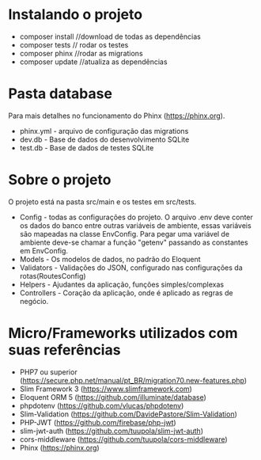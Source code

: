 # Instalando o projeto
- composer install //download de todas as dependências
- composer tests // rodar os testes
- composer phinx //rodar as migrations
- composer update //atualiza as dependências

# Pasta database
Para mais detalhes no funcionamento do Phinx (https://phinx.org).
- phinx.yml - arquivo de configuração das migrations
- dev.db - Base de dados do desenvolvimento SQLite
- test.db - Base de dados de testes SQLite

# Sobre o projeto
O projeto está na pasta src/main e os testes em src/tests.
- Config - todas as configurações do projeto. O arquivo .env deve conter os dados do banco entre outras variáveis de ambiente, essas variáveis são mapeadas na classe EnvConfig. Para pegar uma variável de ambiente deve-se chamar a função "getenv" passando as constantes em EnvConfig.
- Models - Os modelos de dados, no padrão do Eloquent
- Validators - Validações do JSON, configurado nas configurações da rotas(RoutesConfig)
- Helpers - Ajudantes da aplicação, funções simples/complexas
- Controllers - Coração da aplicação, onde é aplicado as regras de negócio.

# Micro/Frameworks utilizados com suas referências
- PHP7 ou superior (https://secure.php.net/manual/pt_BR/migration70.new-features.php)
- Slim Framework 3 (https://www.slimframework.com)
- Eloquent ORM 5 (https://github.com/illuminate/database)
- phpdotenv (https://github.com/vlucas/phpdotenv)
- Slim-Validation (https://github.com/DavidePastore/Slim-Validation)
- PHP-JWT (https://github.com/firebase/php-jwt)
- slim-jwt-auth (https://github.com/tuupola/slim-jwt-auth)
- cors-middleware (https://github.com/tuupola/cors-middleware)
- Phinx (https://phinx.org)

